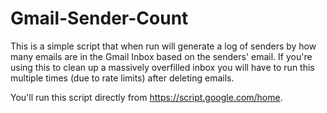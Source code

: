 # Gmail-Sender-Count

This is a simple script that when run will generate a log of senders by how many emails are in the Gmail Inbox based on the senders' email. If you're using this to clean up a massively overfilled inbox you will have to run this multiple times (due to rate limits) after deleting emails. 

You'll run this script directly from https://script.google.com/home.
